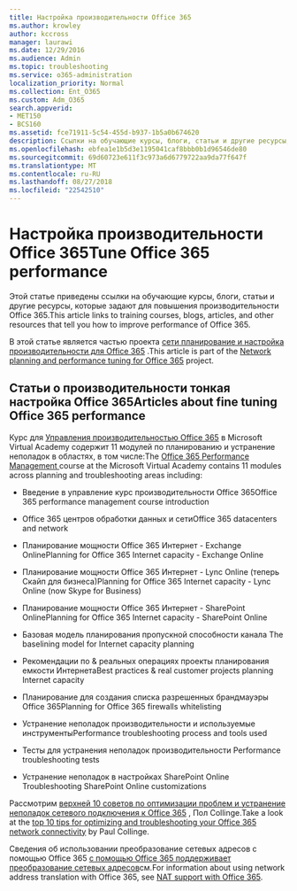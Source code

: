 ```yaml
---
title: Настройка производительности Office 365
ms.author: krowley
author: kccross
manager: laurawi
ms.date: 12/29/2016
ms.audience: Admin
ms.topic: troubleshooting
ms.service: o365-administration
localization_priority: Normal
ms.collection: Ent_O365
ms.custom: Adm_O365
search.appverid:
- MET150
- BCS160
ms.assetid: fce71911-5c54-455d-b937-1b5a0b674620
description: Ссылки на обучающие курсы, блоги, статьи и другие ресурсы, которые задают для повышения производительности Office 365.
ms.openlocfilehash: ebfea1e1b5d3e1195041caf8bbb0b1d96546de80
ms.sourcegitcommit: 69d60723e611f3c973a6d6779722aa9da77f647f
ms.translationtype: MT
ms.contentlocale: ru-RU
ms.lasthandoff: 08/27/2018
ms.locfileid: "22542510"
---
```

# <a name="tune-office-365-performance"></a><span data-ttu-id="aa699-103">Настройка производительности Office 365</span><span class="sxs-lookup"><span data-stu-id="aa699-103">Tune Office 365 performance</span></span>

<span data-ttu-id="aa699-104">Этой статье приведены ссылки на обучающие курсы, блоги, статьи и другие ресурсы, которые задают для повышения производительности Office 365.</span><span class="sxs-lookup"><span data-stu-id="aa699-104">This article links to training courses, blogs, articles, and other resources that tell you how to improve performance of Office 365.</span></span>
  
<span data-ttu-id="aa699-105">В этой статье является частью проекта [сети планирование и настройка производительности для Office 365](https://aka.ms/tune) .</span><span class="sxs-lookup"><span data-stu-id="aa699-105">This article is part of the [Network planning and performance tuning for Office 365](https://aka.ms/tune) project.</span></span>
   
## <a name="articles-about-fine-tuning-office-365-performance"></a><span data-ttu-id="aa699-106">Статьи о производительности тонкая настройка Office 365</span><span class="sxs-lookup"><span data-stu-id="aa699-106">Articles about fine tuning Office 365 performance</span></span>

<span data-ttu-id="aa699-107">Курс для [Управления производительностью Office 365](https://aka.ms/tunemva) в Microsoft Virtual Academy содержит 11 модулей по планированию и устранение неполадок в областях, в том числе:</span><span class="sxs-lookup"><span data-stu-id="aa699-107">The [Office 365 Performance Management ](https://aka.ms/tunemva) course at the Microsoft Virtual Academy contains 11 modules across planning and troubleshooting areas including:</span></span> 
  
- <span data-ttu-id="aa699-108">Введение в управление курс производительности Office 365</span><span class="sxs-lookup"><span data-stu-id="aa699-108">Office 365 performance management course introduction</span></span>
    
- <span data-ttu-id="aa699-109">Office 365 центров обработки данных и сети</span><span class="sxs-lookup"><span data-stu-id="aa699-109">Office 365 datacenters and network</span></span>
    
- <span data-ttu-id="aa699-110">Планирование мощности Office 365 Интернет - Exchange Online</span><span class="sxs-lookup"><span data-stu-id="aa699-110">Planning for Office 365 Internet capacity - Exchange Online</span></span>
    
- <span data-ttu-id="aa699-111">Планирование мощности Office 365 Интернет - Lync Online (теперь Скайп для бизнеса)</span><span class="sxs-lookup"><span data-stu-id="aa699-111">Planning for Office 365 Internet capacity - Lync Online (now Skype for Business)</span></span>
    
- <span data-ttu-id="aa699-112">Планирование мощности Office 365 Интернет - SharePoint Online</span><span class="sxs-lookup"><span data-stu-id="aa699-112">Planning for Office 365 Internet capacity - SharePoint Online</span></span>
    
- <span data-ttu-id="aa699-113">Базовая модель планирования пропускной способности канала
</span><span class="sxs-lookup"><span data-stu-id="aa699-113">The baselining model for Internet capacity planning</span></span>
    
- <span data-ttu-id="aa699-114">Рекомендации по &amp; реальных операциях проекты планирования емкости Интернета</span><span class="sxs-lookup"><span data-stu-id="aa699-114">Best practices &amp; real customer projects planning Internet capacity</span></span>
    
- <span data-ttu-id="aa699-115">Планирование для создания списка разрешенных брандмауэры Office 365</span><span class="sxs-lookup"><span data-stu-id="aa699-115">Planning for Office 365 firewalls whitelisting</span></span>
    
- <span data-ttu-id="aa699-116">Устранение неполадок производительности и используемые инструменты</span><span class="sxs-lookup"><span data-stu-id="aa699-116">Performance troubleshooting process and tools used</span></span>
    
- <span data-ttu-id="aa699-117">Тесты для устранения неполадок производительности
</span><span class="sxs-lookup"><span data-stu-id="aa699-117">Performance troubleshooting tests</span></span>
    
- <span data-ttu-id="aa699-118">Устранение неполадок в настройках SharePoint Online
</span><span class="sxs-lookup"><span data-stu-id="aa699-118">Troubleshooting SharePoint Online customizations</span></span>
    
<span data-ttu-id="aa699-119">Рассмотрим [верхней 10 советов по оптимизации проблем и устранение неполадок сетевого подключения к Office 365](https://blogs.technet.com/b/onthewire/archive/2014/06/18/top-10-tips-for-optimising-amp-troubleshooting-your-office-365-network-connectivity.aspx) , Пол Collinge.</span><span class="sxs-lookup"><span data-stu-id="aa699-119">Take a look at the [top 10 tips for optimizing and troubleshooting your Office 365 network connectivity](https://blogs.technet.com/b/onthewire/archive/2014/06/18/top-10-tips-for-optimising-amp-troubleshooting-your-office-365-network-connectivity.aspx) by Paul Collinge.</span></span> 
  
<span data-ttu-id="aa699-120">Сведения об использовании преобразование сетевых адресов с помощью Office 365 [с помощью Office 365 поддерживает преобразование сетевых адресов](nat-support-with-office-365.md)см.</span><span class="sxs-lookup"><span data-stu-id="aa699-120">For information about using network address translation with Office 365, see [NAT support with Office 365](nat-support-with-office-365.md).</span></span>
  

